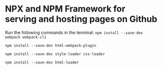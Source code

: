 # NPX and NPM Framework for serving and hosting pages on Github

Run the following commands in the terminal:
`npm install --save-dev webpack webpack-cli`

`npm install --save-dev html-webpack-plugin`

`npm install --save-dev style-loader css-loader`

`npm install --save-dev html-loader`
